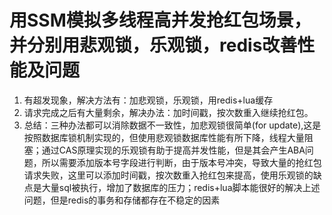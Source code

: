# 用SSM模拟多线程高并发抢红包场景，并分别用悲观锁，乐观锁，redis改善性能及问题
1. 有超发现象，解决方法有：加悲观锁，乐观锁，用redis+lua缓存
2. 请求完成之后有大量剩余，解决办法：加时间戳，按次数重入继续抢红包。
3. 总结：三种办法都可以消除数据不一致性，加悲观锁很简单(for update),这是按照数据库锁机制实现的，但使用悲观锁数据库性能有所下降，线程大量阻塞；通过CAS原理实现的乐观锁有助于提高并发性能，但是其会产生ABA问题，所以需要添加版本号字段进行判断，由于版本号冲突，导致大量的抢红包请求失败，这里可以添加时间戳，按次数重入抢红包来提高，使用乐观锁的缺点是大量sql被执行，增加了数据库的压力；redis+lua脚本能很好的解决上述问题，但是redis的事务和存储都存在不稳定的因素
